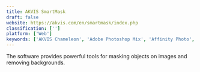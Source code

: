 ```yaml
---
title: AKVIS SmartMask
draft: false 
website: https://akvis.com/en/smartmask/index.php
classification: ['']
platform: ['Web']
keywords: ['AKVIS Chameleon', 'Adobe Photoshop Mix', 'Affinity Photo', 'Background Burner', 'Decompose', 'Digital Film Tools EZ Mask', 'Exacto', 'InstantMask', 'Offshore Clipping Path', 'Photo Background Eraser', 'Photo Background Remover', 'PhotoBlend', 'Prodibi', 'Super PhotoCut', 'SyncBack', 'Visionn']
---
```

The software provides powerful tools for masking objects on images and removing backgrounds.